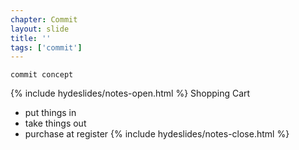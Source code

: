 ```yaml
---
chapter: Commit
layout: slide
title: ''
tags: ['commit']
---
```



<div class="sticky">
	<span><i class="icon-shopping-cart"> </i></span>

	commit concept
</div>

{% include hydeslides/notes-open.html %}
Shopping Cart

* put things in
* take things out 
* purchase at register
{% include hydeslides/notes-close.html %}